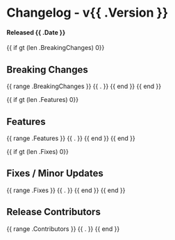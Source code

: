 # Changelog - v{{ .Version }}
#### Released {{ .Date }}
{{ if gt (len .BreakingChanges) 0}}
## Breaking Changes
{{ range .BreakingChanges }}
    {{ . }}
{{ end }}
{{ end }}

{{ if gt (len .Features) 0}}
## Features
{{ range .Features }}
{{ . }}
{{ end }}
{{ end }}

{{ if gt (len .Fixes) 0}}
## Fixes / Minor Updates
{{ range .Fixes }}
{{ . }}
{{ end }}
{{ end }}

## Release Contributors
{{ range .Contributors }}
{{ . }}
{{ end }}